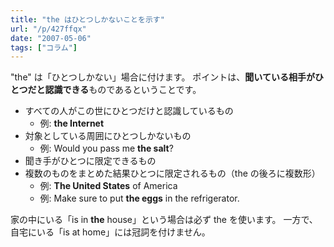 ```yaml
---
title: "the はひとつしかないことを示す"
url: "/p/427ffqx"
date: "2007-05-06"
tags: ["コラム"]
---
```


"the" は「ひとつしかない」場合に付けます。
ポイントは、**聞いている相手がひとつだと認識できる**ものであるということです。

- すべての人がこの世にひとつだけと認識しているもの
    - 例: **the Internet**
- 対象としている周囲にひとつしかないもの
    - 例: Would you pass me **the salt**?
- 聞き手がひとつに限定できるもの
- 複数のものをまとめた結果ひとつに限定されるもの（the の後ろに複数形）
    - 例: **The United States** of America
    - 例: Make sure to put **the eggs** in the refrigerator.

家の中にいる「is in __the__ house」という場合は必ず the を使います。
一方で、自宅にいる「is at home」には冠詞を付けません。

